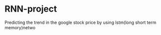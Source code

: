# RNN-project
Predicting the trend in the google stock price by using lstm(long short term memory)netwo
 
